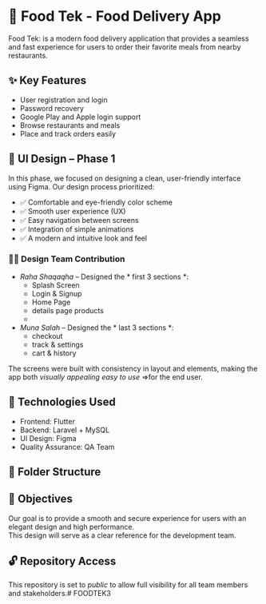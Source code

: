 # 🍔 Food Tek - Food Delivery App

Food Tek: is a modern food delivery application that provides a seamless and fast experience for users
to order their favorite meals from nearby restaurants.

## ✨ Key Features
- User registration and login
- Password recovery
- Google Play and Apple login support
- Browse restaurants and meals
- Place and track orders easily

## 🎨 UI Design – Phase 1
In this phase, we focused on designing a clean, user-friendly interface using Figma.
Our design process prioritized:

- ✅ Comfortable and eye-friendly color scheme
- ✅ Smooth user experience (UX)
- ✅ Easy navigation between screens
- ✅ Integration of simple animations
- ✅ A modern and intuitive look and feel

### 👩‍💻 Design Team Contribution

- *Raha Shaqaqha* – Designed the * first 3 sections *:
    - Splash Screen
    - Login & Signup
    - Home Page
    - details page products
    -
- *Muna Salah* – Designed the * last 3 sections *:
    - checkout
    - track & settings
    -  cart & history

The screens were built with consistency in layout and elements, making the app both
*visually appealing*
*easy to use*
=>for the end user.

## 🚀 Technologies Used
- Frontend: Flutter
- Backend: Laravel + MySQL
- UI Design: Figma
- Quality Assurance: QA Team

## 📁 Folder Structure


## 📌 Objectives

Our goal is to provide a smooth and secure experience for users with an elegant design and high performance.  
This design will serve as a clear reference for the development team.

## 🔓 Repository Access

This repository is set to *public* to allow full visibility for all team members and stakeholders.#   F O O D T E K 3  
 